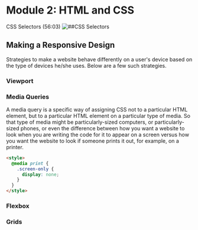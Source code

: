 # Module 2: HTML and CSS

CSS Selectors (56:03) 
![##CSS Selectors](https://i.imgur.com/7rwDGnt.png)

## Making a Responsive Design
Strategies to make a website behave differently on a user's device based on the type of devices he/she uses. Below are a few such strategies.

### Viewport
### Media Queries
A media query is a specific way of assigning CSS not to a particular HTML element, but to a particular HTML
element on a particular type of media.
So that type of media might be particularly-sized computers, or particularly-sized phones, or even the difference between how
you want a website to look when you are writing the code for it to appear on a screen versus how you want the website to look if someone prints it out, for example, on a printer.

```html
<style>
  @media print {
    .screen-only {
      display: none;
    }
  }
</style>
```
### Flexbox
### Grids
